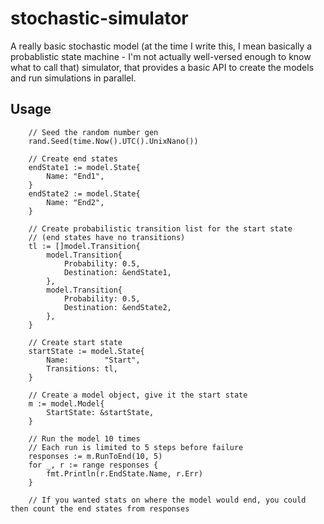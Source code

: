 # stochastic-simulator

A really basic stochastic model (at the time I write this, I mean basically a probablistic state machine - I'm not actually well-versed enough to know what to call that) simulator, that provides a basic API to create the models and run simulations in parallel.

## Usage
```
    // Seed the random number gen
	rand.Seed(time.Now().UTC().UnixNano())

    // Create end states
	endState1 := model.State{
		Name: "End1",
	}
	endState2 := model.State{
		Name: "End2",
	}

    // Create probabilistic transition list for the start state
    // (end states have no transitions)
	tl := []model.Transition{
		model.Transition{
			Probability: 0.5,
			Destination: &endState1,
		},
		model.Transition{
			Probability: 0.5,
			Destination: &endState2,
		},
	}

    // Create start state
	startState := model.State{
		Name:        "Start",
		Transitions: tl,
	}

    // Create a model object, give it the start state
	m := model.Model{
		StartState: &startState,
	}

    // Run the model 10 times
    // Each run is limited to 5 steps before failure
	responses := m.RunToEnd(10, 5)
	for _, r := range responses {
		fmt.Println(r.EndState.Name, r.Err)
	}

    // If you wanted stats on where the model would end, you could then count the end states from responses
```
